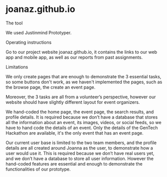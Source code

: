 # joanaz.github.io

The tool 

We used Justinmind Prototyper.

Operating instructions

Go to our project website joanaz.github.io, it contains the links to our web app and mobile app, as well as our reports from past assignments. 

Limitations

We only create pages that are enough to demonstrate the 3 essential tasks, so some buttons don't work, as we haven't implemented the pages, such as the browse page, the create an event page. 

Moreover, the 3 tasks are all from a volunteer’s perspective, however our website should have slightly different layout for event organizers.

We hand-coded the home page, the event page, the search results, and profile details. It is required because we don’t have a database that stores all the information about an event, its images, videos, or social feeds, so we have to hand code the details of an event. Only the details of the GenTech Hackathon are available, it's the only event that has an event page. 

Our current user base is limited to the two team members, and the profile details are all created around Joanna as the user, to demonstrate how a user would use it. This is required because we don’t have real users yet, and we don’t have a database to store all user information. However the hand-coded features are essential and enough to demonstrate the functionalities of our prototype.
